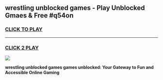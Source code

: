
## wrestling unblocked games - Play Unblocked Gmaes & Free #q54on
<h3>
<a href="https://premium.freeplayer.one?title=wrestling_unblocked_games&ref=03M">CLICK TO PLAY</a></h3>
<hr>

<h3>
<a href="https://premium.freeplayer.one?title=wrestling_unblocked_games&ref=03M">CLICK 2 PLAY</a>
  
</h3>

<a href="https://premium.freeplayer.one?title=wrestling_unblocked_games&ref=03M"><img src="https://clearcache.store/games.png"></a>


**wrestling unblocked games games unblocked: Your Gateway to Fun and Accessible Online Gaming**
